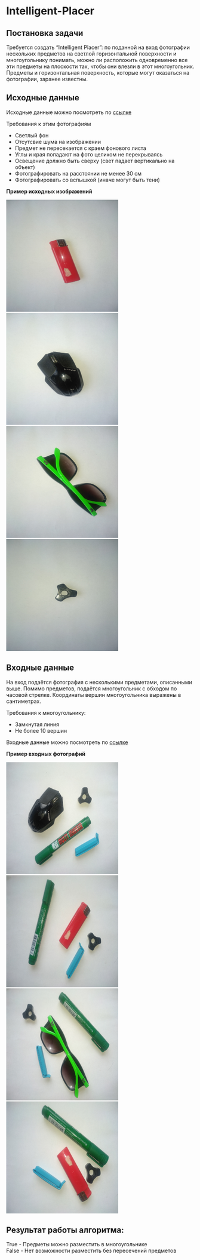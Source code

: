 # Intelligent-Placer

## Постановка задачи

Требуется создать “Intelligent Placer”: по поданной на вход фотографии нескольких предметов на светлой горизонтальной поверхности
и многоугольнику понимать, можно ли расположить одновременно все эти предметы на плоскости так, чтобы они влезли в этот многоугольник.
Предметы и горизонтальная поверхность, которые могут оказаться на фотографии, заранее известны. 




## Исходные данные
Исходные данные можно посмотреть по [ссылке](https://github.com/Brahialis0209/Intelligent-Placer/tree/plan-and-data/data/dataset/one)

Требования к этим фотографиям

- Светлый фон
- Отсутсвие шума на изображении
- Предмет не пересекается с краем фонового листа
- Углы и края попадают на фото целиком не перекрываясь
- Освещение должно быть сверху (свет падает вертикально на объект)
- Фотографировать на расстоянии не менее 30 см
- Фотографировать со вспышкой (иначе могут быть тени)

**Пример исходных изображений**

<img src="data/dataset/one/5.jpg" width="300" height="300" /> <img src="data/dataset/one/8.jpg" width="300" height="300" />
<img src="data/dataset/one/10.jpg" width="300" height="300" /> <img src="data/dataset/one/12.jpg" width="300" height="300" />


## Входные данные
На вход подаётся фотография c несколькими предметами, описанными выше. Помимо предметов, подаётся многоугольник с обходом по часовой стрелке.
Координаты вершин многоугольника выражены в сантиметрах. 

Требования к многоугольнику:

- Замкнутая линия
- Не более 10 вершин



Входные данные можно посмотреть по [ссылке](https://github.com/Brahialis0209/Intelligent-Placer/tree/plan-and-data/data/dataset/all)

**Пример входных фотографий**

<img src="data/dataset/all/all_1.jpg" width="300" height="300" /> <img src="data/dataset/all/all_3.jpg" width="300" height="300" />
<img src="data/dataset/all/all_5.jpg" width="300" height="300" /> <img src="data/dataset/all/all_4.jpg" width="300" height="300" />

## Результат работы алгоритма:

True - Предметы можно разместить в многоугольнике <br>
False - Нет возможности разместить без пересечений предметов